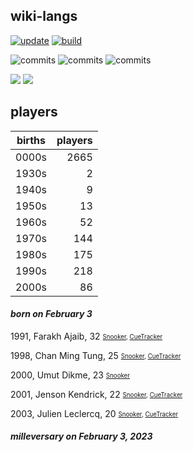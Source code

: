 ## wiki-langs
[![update](https://github.com/dreamerminsk/wiki-langs/actions/workflows/update-tables.yml/badge.svg)](https://github.com/dreamerminsk/wiki-langs/actions/workflows/update-tables.yml)
[![build](https://github.com/dreamerminsk/wiki-langs/actions/workflows/build.yml/badge.svg)](https://github.com/dreamerminsk/wiki-langs/actions/workflows/build.yml)

![commits](https://img.shields.io/github/commit-activity/y/dreamerminsk/wiki-langs)
![commits](https://img.shields.io/github/commit-activity/m/dreamerminsk/wiki-langs)
![commits](https://img.shields.io/github/commit-activity/w/dreamerminsk/wiki-langs)

![](https://img.shields.io/github/languages/code-size/dreamerminsk/wiki-langs)
![](https://img.shields.io/github/repo-size/dreamerminsk/wiki-langs)

## players
| births | players |
| :----: | ------: |
| 0000s | 2665 |
| 1930s | 2 |
| 1940s | 9 |
| 1950s | 13 |
| 1960s | 52 |
| 1970s | 144 |
| 1980s | 175 |
| 1990s | 218 |
| 2000s | 86 |

#### ***born on February  3***
1991, Farakh Ajaib, 32 <sub><sup>[Snooker](http://www.snooker.org/res/index.asp?player=163), [CueTracker](http://cuetracker.net/Players/farakh-ajaib/)</sup></sub>

1998, Chan Ming Tung, 25 <sub><sup>[Snooker](http://www.snooker.org/res/index.asp?player=1376), [CueTracker](http://cuetracker.net/Players/chan-mingtung/)</sup></sub>

2000, Umut Dikme, 23 <sub><sup>[Snooker](http://www.snooker.org/res/index.asp?player=2249)</sup></sub>

2001, Jenson Kendrick, 22 <sub><sup>[Snooker](http://www.snooker.org/res/index.asp?player=2030), [CueTracker](http://cuetracker.net/Players/jenson-kendrick/)</sup></sub>

2003, Julien Leclercq, 20 <sub><sup>[Snooker](http://www.snooker.org/res/index.asp?player=2754), [CueTracker](http://cuetracker.net/Players/julien-leclercq/)</sup></sub>


#### ***milleversary on February  3, 2023***




